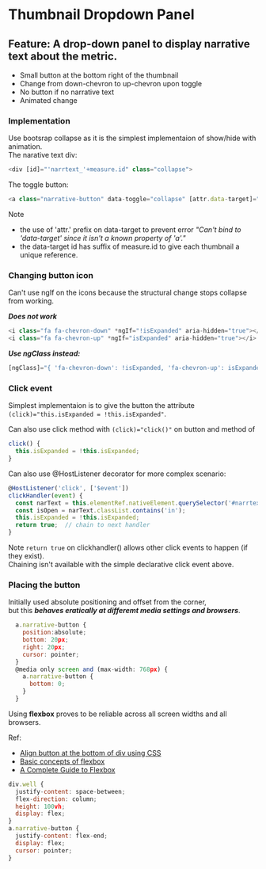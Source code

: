 # Thumbnail Dropdown Panel

## Feature: A drop-down panel to display narrative text about the metric.
- Small button at the bottom right of the thumbnail
- Change from down-chevron to up-chevron upon toggle
- No button if no narrative text
- Animated change

### **Implementation**  

Use bootsrap collapse as it is the simplest implementaion of show/hide with animation.  
The narative text div:
```javascript
<div [id]="'narrtext_'+measure.id" class="collapse">
```
The toggle button:
```javascript
<a class="narrative-button" data-toggle="collapse" [attr.data-target]="'#narrtext_'+measure.id">
```
Note 
- the use of 'attr.' prefix on data-target to prevent error _"Can't bind to 'data-target' since it isn't a known property of 'a'."_  
- the data-target id has suffix of measure.id to give each thumbnail a unique reference.

### **Changing button icon**  

Can't use ngIf on the icons because the structural change stops collapse from working.  

___Does not work___
```javascript
<i class="fa fa-chevron-down" *ngIf="!isExpanded" aria-hidden="true"></i>
<i class="fa fa-chevron-up" *ngIf="isExpanded" aria-hidden="true"></i>
```

___Use ngClass instead:___ 
```javascript
[ngClass]="{ 'fa-chevron-down': !isExpanded, 'fa-chevron-up': isExpanded }"
```

### **Click event**  

Simplest implementaion is to give the button the attribute `(click)="this.isExpanded = !this.isExpanded"`.  

Can also use click method with `(click)="click()"` on button and method of
```javascript
click() { 
  this.isExpanded = !this.isExpanded; 
}  
```

Can also use @HostListener decorator for more complex scenario:  
```javascript
@HostListener('click', ['$event'])
clickHandler(event) {
  const narText = this.elementRef.nativeElement.querySelector('#narrtext_'+this.measure.id); // Ref to affected div
  const isOpen = narText.classList.contains('in');                                           // Query class
  this.isExpanded = !this.isExpanded;
  return true;  // chain to next handler
} 
```
Note `return true` on clickhandler() allows other click events to happen (if they exist).  
Chaining isn't available with the simple declarative click event above.


### **Placing the button**  

Initially used absolute positioning and offset from the corner,  
but this ***behaves eratically at differemt media settings and browsers***. 

```javascript
  a.narrative-button {
    position:absolute;
    bottom: 20px; 
    right: 20px; 
    cursor: pointer;
  }
  @media only screen and (max-width: 768px) {
    a.narrative-button {
      bottom: 0; 
    }
  }
```

Using **flexbox** proves to be reliable across all screen widths and all browsers. 

Ref: 
-  [Align button at the bottom of div using CSS](https://stackoverflow.com/a/43145082/8745435)  
-  [Basic concepts of flexbox](https://developer.mozilla.org/en-US/docs/Web/CSS/CSS_Flexible_Box_Layout/Basic_Concepts_of_Flexbox)  
-  [A Complete Guide to Flexbox](https://css-tricks.com/snippets/css/a-guide-to-flexbox/)  

```javascript
div.well {
  justify-content: space-between;
  flex-direction: column;
  height: 100vh;  
  display: flex;
}
a.narrative-button {
  justify-content: flex-end;
  display: flex;
  cursor: pointer;
}
```
